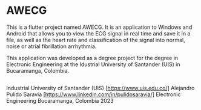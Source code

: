 # AWECG

This is a flutter project named AWECG. It is an application to Windows and Android that allows you to view the ECG signal in real time and save it in a file, as well as the heart rate and classification of the signal into normal, noise or atrial fibrillation arrhythmia.


This application was developed as a degree project for the degree in Electronic Engineering at the Idustrial University of Santander (UIS) in Bucaramanga, Colombia.

## 

Industrial University of Santander (UIS) [https://www.uis.edu.co/]
Alejandro Pulido Saravia [https://www.linkedin.com/in/pulidosaravia/]
Electronic Engineering
Bucaramanga, Colombia
2023